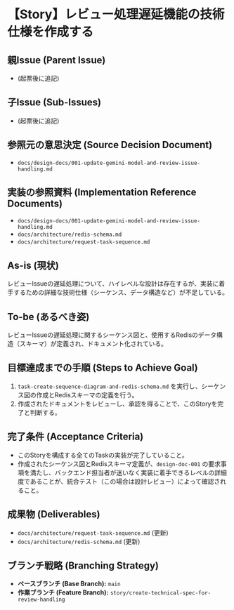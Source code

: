 # 【Story】レビュー処理遅延機能の技術仕様を作成する

## 親Issue (Parent Issue)
- (起票後に追記)

## 子Issue (Sub-Issues)
- (起票後に追記)

## 参照元の意思決定 (Source Decision Document)
- `docs/design-docs/001-update-gemini-model-and-review-issue-handling.md`

## 実装の参照資料 (Implementation Reference Documents)
- `docs/design-docs/001-update-gemini-model-and-review-issue-handling.md`
- `docs/architecture/redis-schema.md`
- `docs/architecture/request-task-sequence.md`

## As-is (現状)
レビューIssueの遅延処理について、ハイレベルな設計は存在するが、実装に着手するための詳細な技術仕様（シーケンス、データ構造など）が不足している。

## To-be (あるべき姿)
レビューIssueの遅延処理に関するシーケンス図と、使用するRedisのデータ構造（スキーマ）が定義され、ドキュメント化されている。

## 目標達成までの手順 (Steps to Achieve Goal)
1. `task-create-sequence-diagram-and-redis-schema.md` を実行し、シーケンス図の作成とRedisスキーマの定義を行う。
2. 作成されたドキュメントをレビューし、承認を得ることで、このStoryを完了と判断する。

## 完了条件 (Acceptance Criteria)
- このStoryを構成する全てのTaskの実装が完了していること。
- 作成されたシーケンス図とRedisスキーマ定義が、`design-doc-001` の要求事項を満たし、バックエンド担当者が迷いなく実装に着手できるレベルの詳細度であることが、統合テスト（この場合は設計レビュー）によって確認されること。

## 成果物 (Deliverables)
- `docs/architecture/request-task-sequence.md` (更新)
- `docs/architecture/redis-schema.md` (更新)

## ブランチ戦略 (Branching Strategy)
- **ベースブランチ (Base Branch):** `main`
- **作業ブランチ (Feature Branch):** `story/create-technical-spec-for-review-handling`
